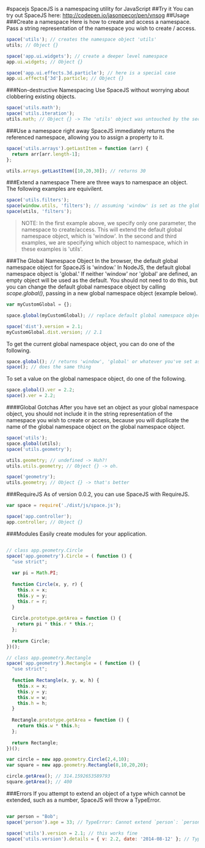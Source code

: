 #spacejs
SpaceJS is a namespacing utility for JavaScript
##Try it
You can try out SpaceJS here: http://codepen.io/jasonpecor/pen/vnsog
##Usage
###Create a namespace
Here is how to create and access a namespace.  Pass a string representation of the namespace you wish to create / access.
```js
space('utils'); // creates the namespace object 'utils'
utils; // Object {}

space('app.ui.widgets'); // create a deeper level namespace
app.ui.widgets; // Object {}

space('app.ui.effects.3d.particle'); // here is a special case
app.ui.effects['3d'].particle; // Object {}
```
###Non-destructive Namespacing
Use SpaceJS without worrying about clobbering existing objects.
```js
space('utils.math');
space('utils.iteration');
utils.math; // Object {} -> The 'utils' object was untouched by the second call, leaving utils.math intact
```

###Use a namespace right away
SpaceJS immediately returns the referenced namespace, allowing you to assign a property to it.
```js
space('utils.arrays').getLastItem = function (arr) {
  return arr[arr.length-1];
};

utils.arrays.getLastItem([10,20,30]); // returns 30
```
###Extend a namespace
There are three ways to namespace an object.  The following examples are equivilent.
```js
space('utils.filters');
space(window.utils, 'filters'); // assuming 'window' is set as the global namespace object (see below)
space(utils, 'filters');
```
> NOTE: In the first example above, we specify only one parameter, the namespace to create/access. This will extend the default global namespace object, which is 'window'.  In the second and third examples, we are specifying which object to namespace, which in these examples is 'utils'.

###The Global Namespace Object
In the browser, the default global namespace object for SpaceJS is 'window.'  In NodeJS, the default global namespace object is 'global.'  If neither 'window' nor 'global' are defined, an empty object will be used as the default.  You should not need to do this, but you can change the default global namespace object by calling *scope.global()*, passing in a new global namespace object (example below).
```js
var myCustomGlobal = {};

space.global(myCustomGlobal); // replace default global namespace object

space('dist').version = 2.1;
myCustomGlobal.dist.version; // 2.1
```
To get the current global namespace object, you can do one of the following.
```js
space.global(); // returns 'window', 'global' or whatever you've set as global
space(); // does the same thing
```
To set a value on the global namespace object, do one of the following.
```js
space.global().ver = 2.2;
space().ver = 2.2;
```
####Global Gotchas
After you have set an object as your global namespace object, you should not include it in the string representation of the namespace you wish to create or access, because you will duplicate the name of the global namespace object *on* the global namespace object.
```js
space('utils');
space.global(utils);
space('utils.geometry');

utils.geometry; // undefined -> Huh?!
utils.utils.geometry; // Object {} -> oh.

space('geometry');
utils.geometry; // Object {} -> that's better
```
###RequireJS
As of version 0.0.2, you can use SpaceJS with RequireJS.
```js
var space = require('./dist/js/space.js');

space('app.controller');
app.controller; // Object {}
```
###Modules
Easily create modules for your application.
```js

// class app.geometry.Circle
space('app.geometry').Circle = ( function () {
  "use strict";
  
  var pi = Math.PI;
  
  function Circle(x, y, r) {
    this.x = x;
    this.y = y;
    this.r = r;
  }
  
  Circle.prototype.getArea = function () {
    return pi * this.r * this.r;
  };
  
  return Circle;
})();

// class app.geometry.Rectangle
space('app.geometry').Rectangle = ( function () {
  "use strict";
  
  function Rectangle(x, y, w, h) {
    this.x = x;
    this.y = y;
    this.w = w;
    this.h = h;
  }
  
  Rectangle.prototype.getArea = function () {
    return this.w * this.h;
  };
  
  return Rectangle;
})();

var circle = new app.geometry.Circle(2,4,10);
var square = new app.geometry.Rectangle(8,10,20,20);

circle.getArea(); // 314.1592653589793
square.getArea(); // 400
```
###Errors
If you attempt to extend an object of a type which cannot be extended, such as a number, SpaceJS will throw a TypeError.
```js

var person = "Bob";
space('person').age = 33; // TypeError: Cannot extend `person`: `person` is a string

space('utils').version = 2.1; // this works fine
space('utils.version').details = { v: 2.2, date: '2014-08-12' }; // TypeError: Cannot extend `version` of `utils.version`: `version` is a number
```




